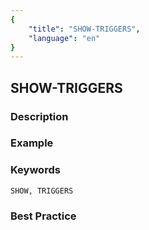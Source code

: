 ```yaml
---
{
    "title": "SHOW-TRIGGERS",
    "language": "en"
}
---
```


## SHOW-TRIGGERS

### Description

### Example

### Keywords

    SHOW, TRIGGERS

### Best Practice

